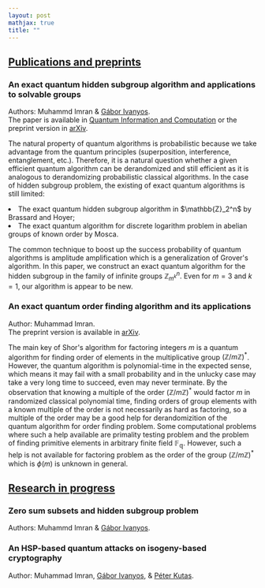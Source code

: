 ```yaml
---
layout: post
mathjax: true
title: ""
---
```

<h2><u>Publications and preprints</u></h2>

<h3> <b>An exact quantum hidden subgroup algorithm and applications to solvable groups</b></h3>
Authors: Muhammd Imran & <a href="http://old.sztaki.hu/~ivanyos/">Gábor Ivanyos</a>. <br>The paper is available in <a href="https://doi.org/10.26421/QIC22.9-10-4">Quantum Information and Computation</a> or the preprint version in <a href="https://arxiv.org/pdf/2202.04047.pdf(https://arxiv.org/pdf/2202.04047.pdf)">arXiv</a>.

The natural property of quantum algorithms is probabilistic because we take advantage from the quantum principles (superposition, interference, entanglement, etc.). Therefore, it is a natural question whether a given efficient quantum algorithm can be derandomized and still efficient as it is analogous to derandomizing probabilistic classical algorithms. In the case of hidden subgroup problem, the existing of exact quantum algorithms is still limited:<br>
<li>The exact quantum hidden subgroup algorithm in $\mathbb{Z}_2^n$ by Brassard and Hoyer;</li> 
<li>The exact quantum algorithm for discrete logarithm problem in abelian groups of known order by Mosca. </li>   

The common technique to boost up the success probability of quantum algorithms is amplitude amplification which is a generalization of Grover's algorithm.
In this paper, we construct an exact quantum algorithm for the hidden subgroup in the family of infinite groups $\mathbb{Z}_{m^k}^n$. Even for $m=3$ and $k=1$, our algorithm is appear to be new.

<h3><b>An exact quantum order finding algorithm and its applications</b></h3>
Author: Muhammad Imran. <br>The preprint version is available in <a href="https://arxiv.org/pdf/2202.04047.pdf(https://arxiv.org/pdf/220.04240.pdf)">arXiv</a>.

The main key of Shor's algorithm for factoring integers $m$ is a quantum algorithm for finding order of elements in the multiplicative group $(\mathbb{Z} / m \mathbb{Z})^*$. However, the quantum algorithm is polynomial-time in the expected sense, which means it may fail with a small probability
and in the unlucky case may take a very long time to succeed, even may never terminate. By the observation that knowing a multiple of the order $(\mathbb{Z} / m \mathbb{Z})^*$ would factor $m$ in randomized classical polynomial time, finding orders of group elements with a known multiple of the order is not necessarily as hard as factoring, so a multiple of the order may be a good help for derandomizition of the quantum algorithm for order finding problem. Some computational problems where such a help available are primality testing problem and the problem of finding primitive elements in arbitrary finite field $\mathbb{F_q}$. However, such a help is not available for factoring problem as the order of the group $(\mathbb{Z} / m \mathbb{Z})^*$ which is $\phi(m)$ is unknown in general. 


<h2><u>Research in progress</u></h2>

  <h3> <b>Zero sum subsets and hidden subgroup problem</b></h3>
  Authors: Muhammd Imran & <a href="http://old.sztaki.hu/~ivanyos/">Gábor Ivanyos</a>.</li>

<h3><b>An HSP-based quantum attacks on isogeny-based cryptography</b> </h3>
Author: Muhammad Imran, <a href="http://old.sztaki.hu/~ivanyos/">Gábor Ivanyos</a>, & <a href="https://sites.google.com/view/peterkutas89/main-page?authuser=0">Péter Kutas</a>.</li>
